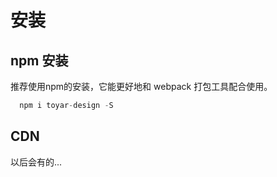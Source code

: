 # 安装

## npm 安装
推荐使用npm的安装，它能更好地和 webpack 打包工具配合使用。

```JavaScript
  npm i toyar-design -S
```
## CDN

以后会有的...
